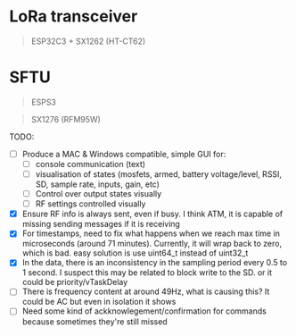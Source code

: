 # LoRa transceiver
> ESP32C3 + SX1262 (HT-CT62)


# SFTU
> ESPS3

> SX1276 (RFM95W)

TODO:
- [ ] Produce a MAC & Windows compatible, simple GUI for:
  - [ ] console communication (text)
  - [ ] visualisation of states (mosfets, armed, battery voltage/level, RSSI, SD, sample rate, inputs, gain, etc)
  - [ ] Control over output states visually
  - [ ] RF settings controlled visually
- [x] Ensure RF info is always sent, even if busy. I think ATM, it is capable of missing sending messages if it is receiving
- [x] For timestamps, need to fix what happens when we reach max time in microseconds (around 71 minutes). Currently, it will wrap back to zero, which is bad. easy solution is use uint64_t instead of uint32_t
- [x] In the data, there is an inconsistency in the sampling period every 0.5 to 1 second. I suspect this may be related to block write to the SD. or it could be priority/vTaskDelay
- [ ] There is frequency content at around 49Hz, what is causing this? It could be AC but even in isolation it shows
- [ ] Need some kind of ackknowlegement/confirmation for commands because sometimes they're still missed
